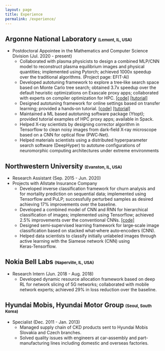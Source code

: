 ```yaml
---
layout: page
title: Experience
permalink: /experience/
---
```


## Argonne National Laboratory <font size="2">(Lemont, IL, USA)</font>

- Postdoctoral Appointee in the Mathematics and Computer Science Division (Jul. 2020 - present)
  - Collaborated with plasma physicists to design a combined MLP/CNN model to reconstruct plasma equilibrium images and physical quantities; implemented using Pytorch; achieved 1000x speedup over the traditional algorithms. (Project page: EFIT-AI)
  - Developed autotuning framework to explore a tree‑like search space based on Monte Carlo tree search; obtained 3.7x speedup over the default heuristic optimizations on Exascale proxy apps; collaborated with experts on compiler optimization for HPC. [[code]](https://github.com/ytopt-team/ytopt/blob/mcts/ytopt/cmcts/README.md) [[tutorial]](https://github.com/ytopt-team/ytopt/blob/mcts/docs/tutorials/mcts-gemm/tutorial-mcts-gemm.md)
  - Designed autotuning framework for online settings based on transfer learning; provided a hands‑on tutorial. [[code]](https://github.com/ytopt-team/ytopt/tree/v0.0.3) [[tutorial]](https://github.com/ytopt-team/ytopt/blob/online/docs/tutorials/omp-xsbench-tl/tutorial-omp-xsbench-tl.md)
  - Maintained a ML based autotuning software package (Ytopt); provided tutorial examples of HPC proxy apps; available in Spack.
  - Helped X‑ray scientists by designing corrector algorithm in Tensorflow to clean noisy images from dark‑field X‑ray microscope based on a CNN for optical flow (PWC‑Net).
  - Helped materials scientists using a distributed hyperparameter search software (DeepHyper) to autotune configurations of neuromorphic computing architectures under extreme environments

## Northwestern University <font size="2">(Evanston, IL, USA)</font>

- Research Assistant (Sep. 2015 - Jun. 2020)
- Projects with Allstate Insurance Company
  - Developed inverse classification framework for churn analysis and for mortality prediction on sequential data; implemented using Tensorflow and PuLP; successfully perturbed samples as desired achieving 17% improvements over the baseline.
  - Developed a combined model of CNN and RNN for hierarchical classification of images; implemented using Tensorflow; achieved 2.5% improvements over the conventional CNNs. [[code]](https://github.com/jaehoonkoo/h_classification)
  - Designed semi‑supervised learning framework for large‑scale image classification based on stacked what‑where auto‑encoders (CNN).
  - Helped data scientists to classify initially unlabeled images through active learning with the Siamese network (CNN) using Keras‑Tensorflow.

## Nokia Bell Labs <font size="2">(Naperville, IL, USA)</font>

- Research Intern (Jun. 2018 - Aug. 2018)
  - Developed dynamic resource allocation framework based on deep RL for network slicing of 5G networks; collaborated with mobile network experts; achieved 29\% in loss reduction over the baseline.

## Hyundai Mobis, Hyundai Motor Group <font size="2">(Seoul, South Korea)</font>

- Specialist (Dec. 2011 - Jan. 2013)
  - Managed supply chain of CKD products sent to Hyundai Mobis Slovakia and Czech branches.
  - Solved quality issues with engineers at car-assembly and part-manufacturing lines including domestic and overseas factories.
